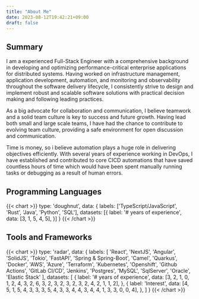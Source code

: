 ```yaml
---
title: "About Me"
date: 2023-08-12T19:42:21+09:00
draft: false
---
```



## Summary
I am a experienced Full-Stack Engineer with a comprehensive background in developing and optimizing performance-critical enterprise applications for distributed systems. Having worked on infrastructure management, application development, automation, and monitoring and observability throughout the software delivery lifecycle, I consistently strive to design and implement robust and scalable software solutions with practical decision making and following leading practices.

As a big advocate for collaboration and communication, I believe teamwork and a solid team culture is key to success and future growth. Having lead both small and large scale teams, I have had the chance to contribute to evolving team culture, providing a safe environment for open discussion and communication.

Time is money, so i believe automation plays a huge role in delivering objectives efficiently. With several years of experience working in DevOps, I have established and contributed to core CICD automations that have saved countless hours of time which would have been spent manually running tasks or debugging as a result of human errors.

## Programming Languages

{{< chart >}}
type: 'doughnut',
data: {
  labels: ['TypeScript/JavaScript', 'Rust', 'Java', 'Python', 'SQL'],
  datasets: [{
    label: '# years of experience',
    data: [3, 1, 5, 4, 5],
  }]
}
{{< /chart >}}

## Tools and Frameworks
{{< chart >}}
type: 'radar',
data: {
  labels: [
    'React', 
    'NextJS',
    'Angular',
    'SolidJS',
    'Tokio',
    'FastAPI',
    'Spring & Spring-Boot',
    'Camel',
    'Quarkus',
    'Docker',
    'AWS',
    'Azure',
    'Terraform',
    'Kubernetes',
    'Openshift',
    'Github Actions',
    'GitLab CI/CD',
    'Jenkins',
    'Postgres',
    'MySQL',
    'SqlServer',
    'Oracle',
    'Elastic Stack'
     ],
  datasets: [
    {
        label: '# years of experience',
        data: [3, 2, 1, 0, 1, 2, 4, 3, 2, 6, 3, 2, 3, 2, 3, 2, 3, 2, 4, 2, 1, 1, 2],
    },
    {
        label: 'Interest',
        data: [4, 5, 1, 5, 4, 3, 3, 3, 5, 4, 3, 3, 4, 4, 3, 4, 4, 1, 3, 3, 0, 0, 4],
    },
    ]
}
{{< /chart >}}